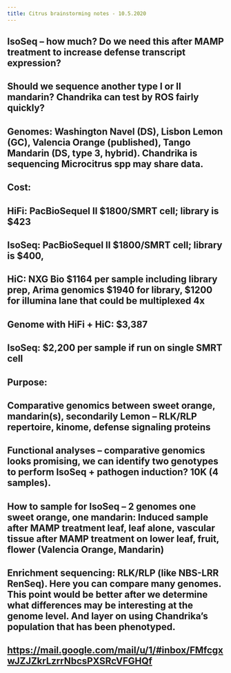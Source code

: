 ```yaml
---
title: Citrus brainstorming notes - 10.5.2020
---
```


## IsoSeq – how much? Do we need this after MAMP treatment to increase defense transcript expression?

## Should we sequence another type I or II mandarin? Chandrika can test by ROS fairly quickly?

## Genomes: Washington Navel (DS), Lisbon Lemon (GC), Valencia Orange (published), Tango Mandarin (DS, type 3, hybrid). Chandrika is sequencing __Microcitrus__ spp may share data.

## Cost:

## HiFi: PacBioSequel II $1800/SMRT cell; library is $423

## IsoSeq: PacBioSequel II $1800/SMRT cell; library is $400,

## HiC: NXG Bio $1164 per sample including library prep, Arima genomics $1940 for library, $1200 for illumina lane that could be multiplexed 4x

## Genome with HiFi + HiC: $3,387

## IsoSeq: $2,200 per sample if run on single SMRT cell

## Purpose:

## Comparative genomics between sweet orange, mandarin(s), secondarily Lemon – RLK/RLP repertoire, kinome, defense signaling proteins

## Functional analyses – comparative genomics looks promising, we can identify two genotypes to perform IsoSeq + pathogen induction? 10K (4 samples).

## How to sample for IsoSeq – 2 genomes one sweet orange, one mandarin: **Induced sample after MAMP treatment leaf**, leaf alone, **vascular tissue after MAMP treatment on lower leaf**, fruit, flower (Valencia Orange, Mandarin)

## Enrichment sequencing: RLK/RLP (like NBS-LRR RenSeq). Here you can compare many genomes. This point would be better after we determine what differences may be interesting at the genome level. And layer on using Chandrika’s population that has been phenotyped.

## 

## https://mail.google.com/mail/u/1/#inbox/FMfcgxwJZJZkrLzrrNbcsPXSRcVFGHQf
